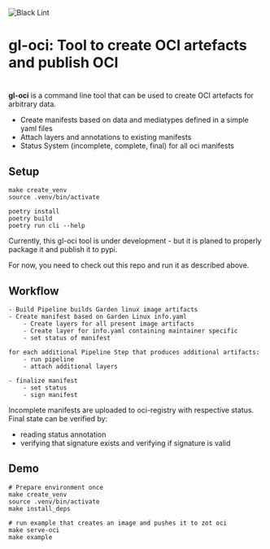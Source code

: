![Black Lint](https://github.com/gardenlinux/gl-oci/actions/workflows/black.yml/badge.svg)
# gl-oci: Tool to create OCI artefacts and publish OCI
# 


**gl-oci** is a command line tool that can be used to create OCI artefacts 
for arbitrary data. 
* Create manifests based on data and mediatypes defined in a simple  yaml files
* Attach layers and annotations to existing manifests
* Status System (incomplete, complete, final) for all oci manifests 

## Setup

```commandline
make create_venv
source .venv/bin/activate

poetry install
poetry build
poetry run cli --help
```

 
Currently, this gl-oci tool is under development - but it is planed to properly package it
and publish it to pypi. 

For now, you need to check out this repo and run it as described above.


## Workflow

```
- Build Pipeline builds Garden linux image artifacts
- Create manifest based on Garden Linux info.yaml
    - Create layers for all present image artifacts
    - Create layer for info.yaml containing maintainer specific 
    - set status of manifest

for each additional Pipeline Step that produces additional artifacts:
    - run pipeline
    - attach additional layers

- finalize manifest
    - set status
    - sign manifest
``` 

Incomplete manifests are uploaded to oci-registry with respective status.
Final state can be verified by:
- reading status annotation
- verifying that signature exists and verifying if signature is valid


## Demo 
```
# Prepare environment once
make create_venv
source .venv/bin/activate
make install_deps

# run example that creates an image and pushes it to zot oci
make serve-oci
make example
```
